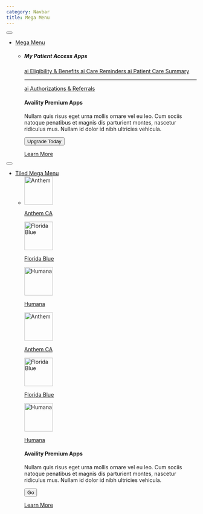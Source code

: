 ```yaml
---
category: Navbar
title: Mega Menu
---
```

<div class="docs-example">
  <nav class="navbar navbar-toggleable-sm mega-menu navbar-default" role="navigation">
    <a class="navbar-brand navbar-brand-availity" href="#">
      <div class="navbar-logo-availity"></div>
    </a>
    <button class="navbar-toggler navbar-toggler-right" type="button" data-toggle="collapse" data-target="#availity-example-navbar-collapse-12">
      <span class="navbar-toggler-icon"></span>
    </button>
    <div class="collapse navbar-collapse" id="availity-example-navbar-collapse-12">
      <ul class="navbar-nav mr-auto">
        <li class="nav-item dropdown">
          <a href="#" class="nav-link dropdown-toggle" data-toggle="dropdown">Mega Menu</a>
          <ul class="dropdown-menu mega-menu-default mega-menu-md" role="menu">
            <li>
              <div class="mega-menu-content">
                <h5 class="mega-menu-title">My Patient Access Apps</h5>
                <div class="list-group list-group-unstyled">
                  <a href="#" class="list-group-item">
                    <span class="app-icon app-icon-orange">ai</span> Eligibility &amp; Benefits
                  </a>
                  <a href="#" class="list-group-item">
                    <span class="app-icon app-icon-orange">ai</span> Care Reminders
                  </a>
                  <a href="#" class="list-group-item">
                    <span class="app-icon app-icon-orange">ai</span> Patient Care Summary
                  </a>
                  <hr>
                  <a href="#" class="list-group-item">
                    <span class="app-icon app-icon-orange">ai</span> Authorizations &amp; Referrals
                  </a>
                </div>
              </div>
              <div class="mega-menu-content mega-menu-feature">
                <h4>Availity Premium Apps</h4>
                <div class="row">
                  <div class="col-sm-8">
                    <p>Nullam quis risus eget urna mollis ornare vel eu leo. Cum sociis natoque penatibus et magnis dis parturient montes, nascetur ridiculus mus. Nullam id dolor id nibh ultricies vehicula.</p>
                  </div>
                  <div class="col-sm-4">
                    <button class="btn btn-primary btn-block">Upgrade Today</button>
                  </div>
                </div>
                <p><a href="#">Learn More</a></p>
              </div>
            </li>
          </ul>
        </li>
      </ul>
    </div>
  </nav>
  <nav class="navbar navbar-secondary navbar-toggleable-sm mega-menu navbar-default" role="navigation">
    <button class="navbar-toggler float-right mr-3" type="button" data-toggle="collapse" data-target="#availity-navbar-secondary">
      <span class="navbar-toggler-icon"></span>
    </button>
    <div class="collapse navbar-collapse" id="availity-navbar-secondary">
      <ul class="navbar-nav ml-auto">
        <li class="nav-item dropdown">
          <a href="#" class="nav-link dropdown-toggle" data-toggle="dropdown">Tiled Mega Menu</a>
          <ul class="dropdown-menu dropdown-menu-right mega-menu-default mega-menu-sm" role="menu">
            <li>
              <div class="mega-menu-content mega-menu-tiles">
                <div class="row">
                  <div class="col-4">
                    <a href="availity.com" target="_blank">
                      <div class="mega-menu-tile">
                        <img data-src="holder.js/75x75" height="75" alt="Anthem" class="img-responsive img-thumbnail">
                        <p>Anthem CA</p>
                        </div>
                    </a>
                  </div>
                  <div class="col-4">
                    <a href="availity.com" target="_blank">
                      <div class="mega-menu-tile">
                        <img data-src="holder.js/75x75" height="75" alt="Florida Blue" class="img-responsive img-thumbnail">
                        <p>Florida Blue</p>
                        </div>
                    </a>
                  </div>
                  <div class="col-4">
                    <a href="availity.com" target="_blank">
                      <div class="mega-menu-tile">
                        <img data-src="holder.js/75x75" height="75" alt="Humana" class="img-responsive img-thumbnail">
                        <p>Humana</p>
                        </div>
                    </a>
                  </div>
                </div>
                <div class="row">
                  <div class="col-4">
                    <a href="availity.com" target="_blank">
                      <div class="mega-menu-tile">
                        <img data-src="holder.js/75x75" height="75" alt="Anthem" class="img-responsive img-thumbnail">
                        <p>Anthem CA</p>
                        </div>
                    </a>
                  </div>
                  <div class="col-4">
                    <a href="availity.com" target="_blank">
                      <div class="mega-menu-tile">
                        <img data-src="holder.js/75x75" height="75" alt="Florida Blue" class="img-responsive img-thumbnail">
                        <p>Florida Blue</p>
                        </div>
                    </a>
                  </div>
                  <div class="col-4">
                    <a href="availity.com" target="_blank">
                      <div class="mega-menu-tile">
                        <img data-src="holder.js/75x75" height="75" alt="Humana" class="img-responsive img-thumbnail">
                        <p>Humana</p>
                        </div>
                    </a>
                  </div>
                </div>
              </div>
              <div class="mega-menu-content mega-menu-feature">
                <h4>Availity Premium Apps</h4>
                  <div class="row">
                    <div class="col-sm-8">
                      <p>Nullam quis risus eget urna mollis ornare vel eu leo. Cum sociis natoque penatibus et magnis dis parturient montes, nascetur ridiculus mus. Nullam id dolor id nibh ultricies vehicula.</p>
                    </div>
                    <div class="col-sm-4">
                      <button class="btn btn-primary btn-block">Go</button>
                    </div>
                  </div>
                <p><a href="#">Learn More</a></p>
              </div>
            </li>
          </ul>
        </li>
      </ul>
    </div>
  </nav>
</div>
